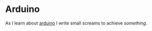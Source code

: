 # Arduino

As I learn about [arduino](https://www.youtube.com/watch?v=UoBUXOOdLXY) I write small screams to achieve _something_.

